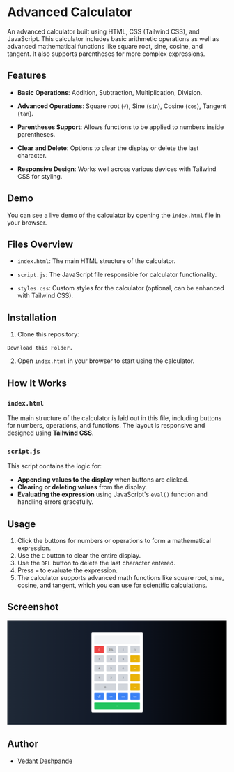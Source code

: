 
#  Advanced Calculator

  

An advanced calculator built using HTML, CSS (Tailwind CSS), and JavaScript. This calculator includes basic arithmetic operations as well as advanced mathematical functions like square root, sine, cosine, and tangent. It also supports parentheses for more complex expressions.

  

##  Features

  

-  **Basic Operations**: Addition, Subtraction, Multiplication, Division.

-  **Advanced Operations**: Square root (`√`), Sine (`sin`), Cosine (`cos`), Tangent (`tan`).

-  **Parentheses Support**: Allows functions to be applied to numbers inside parentheses.

-  **Clear and Delete**: Options to clear the display or delete the last character.

-  **Responsive Design**: Works well across various devices with Tailwind CSS for styling.

  

##  Demo

  

You can see a live demo of the calculator by opening the `index.html` file in your browser.

  

##  Files Overview

  

-  `index.html`: The main HTML structure of the calculator.

-  `script.js`: The JavaScript file responsible for calculator functionality.

-  `styles.css`: Custom styles for the calculator (optional, can be enhanced with Tailwind CSS).

  

##  Installation

  

1. Clone this repository:

```
Download this Folder.
```

2. Open `index.html` in your browser to start using the calculator.

## How It Works
### `index.html`

The main structure of the calculator is laid out in this file, including buttons for numbers, operations, and functions. The layout is responsive and designed using **Tailwind CSS**.
### `script.js`

This script contains the logic for:

-   **Appending values to the display** when buttons are clicked.
-   **Clearing or deleting values** from the display.
-   **Evaluating the expression** using JavaScript's `eval()` function and handling errors gracefully.

## Usage

1.  Click the buttons for numbers or operations to form a mathematical expression.
2.  Use the `C` button to clear the entire display.
3.  Use the `DEL` button to delete the last character entered.
4.  Press `=` to evaluate the expression.
5.  The calculator supports advanced math functions like square root, sine, cosine, and tangent, which you can use for scientific calculations.

## Screenshot

![Calculator Screenshot](screenshot.png)

## Author

- [Vedant Deshpande](https://github.com/vmDeshpande)
